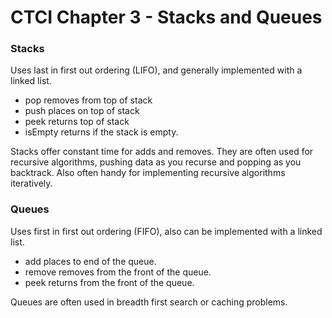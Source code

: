 # CTCI Chapter 3 - Stacks and Queues

### Stacks
Uses last in first out ordering (LIFO), and generally implemented with a linked list. 
* pop removes from top of stack
* push places on top of stack
* peek returns top of stack
* isEmpty returns if the stack is empty.

Stacks offer constant time for adds and removes. They are often used for recursive algorithms, pushing data as you 
recurse and popping as you backtrack. Also often handy for implementing recursive algorithms iteratively.

### Queues
Uses first in first out ordering (FIFO), also can be implemented with a linked list.
* add places to end of the queue.
* remove removes from the front of the queue.
* peek returns from the front of the queue.

Queues are often used in breadth first search or caching problems.
